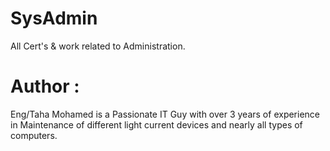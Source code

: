# SysAdmin
All Cert's &amp; work related to Administration.

# Author : 
Eng/Taha Mohamed is a Passionate IT Guy with over 3 years of experience in Maintenance of different light current devices and nearly all types of computers.
